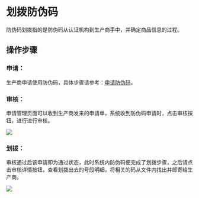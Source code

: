 # 划拨防伪码

防伪码划拨指的是防伪码从认证机构到生产商手中，并确定商品信息的过程。

## 操作步骤

### 申请：

生产商申请使用防伪码，具体步骤请参考：[申请防伪码](https://help.stringon.com/manual-matrix/c3/c3-3/c3-3-1)。

### 审核：

申请管理页面可以收到生产商发来的申请单，系统收到防伪码申请时，点击审核按钮，进行进行审核。

![](http://md.stringon.com/img/%7Bfilename%7D%7B.suffix%7D20200905171930.png)

### 划拨：

审核通过后该申请即为通过状态，此时系统内防伪码便完成了划拨步骤，之后请点击审核详情按钮，查看划拨出去的号段明细，将相关的码从文件内找出并邮寄给生产商。

![](http://md.stringon.com/img/%7Bfilename%7D%7B.suffix%7D20200903170330.png)

